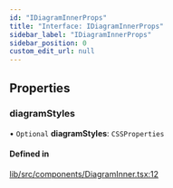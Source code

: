 ```yaml
---
id: "IDiagramInnerProps"
title: "Interface: IDiagramInnerProps"
sidebar_label: "IDiagramInnerProps"
sidebar_position: 0
custom_edit_url: null
---
```


## Properties

### diagramStyles

• `Optional` **diagramStyles**: `CSSProperties`

#### Defined in

[lib/src/components/DiagramInner.tsx:12](https://github.com/tokarchyn/react-easy-diagram/blob/96a8c28/lib/src/components/DiagramInner.tsx#L12)
